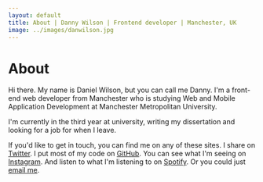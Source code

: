 ```yaml
---
layout: default
title: About | Danny Wilson | Frontend developer | Manchester, UK
image: ../images/danwilson.jpg
---
```

# About
Hi there. My name is Daniel Wilson, but you can call me Danny. I'm a front-end web developer from Manchester who is studying Web and Mobile Application Development at Manchester Metropolitan University.

I'm currently in the third year at university, writing my dissertation and looking for a job for when I leave.

If you'd like to get in touch, you can find me on any of these sites. I share on [Twitter](http://twitter.com/wilsonand1). I put most of my code on [GitHub](http://github.com/wilsonand1). You can see what I'm seeing on [Instagram](http://instagram.com/wilsonand1_). And listen to what I'm listening to on [Spotify](http://open.spotify.com/user/1128636631). Or you could just <a href="mailto:danwilson32@gmail.com">email me</a>.